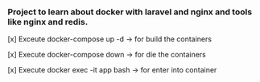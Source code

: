 ### Project to learn about docker with laravel and nginx and tools like nginx and redis.

[x] Exceute docker-compose up -d -> for build the containers

[x] Execute docker-compose down -> for die the containers

[x] Execute docker exec -it app bash -> for enter into container

